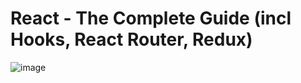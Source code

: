 # React - The Complete Guide (incl Hooks, React Router, Redux)

![image](https://user-images.githubusercontent.com/103274587/186241006-3e1a8686-22af-46b4-a871-e60b604b792b.png)

